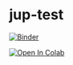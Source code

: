 # jup-test

[![Binder](https://mybinder.org/badge_logo.svg)](https://mybinder.org/v2/gh/kmdeutsch/jup-test/master)

[![Open In Colab](https://colab.research.google.com/assets/colab-badge.svg)](https://colab.research.google.com/github/kmdeutsch/jup-test/blob/master)
